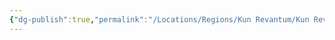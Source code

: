 ```yaml
---
{"dg-publish":true,"permalink":"/Locations/Regions/Kun Revantum/Kun Revantum Settlements/Revantum Nova/Upper Ring/Praetorium Precinct/"}
---
```


